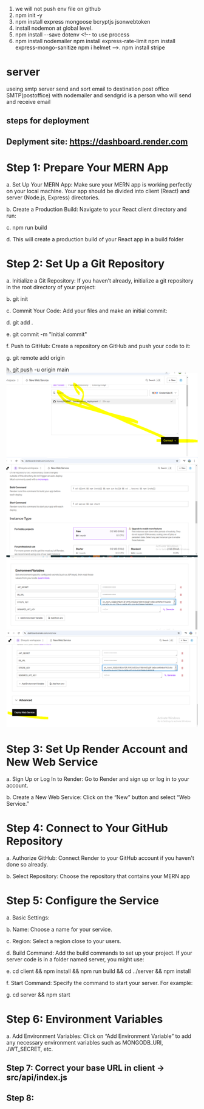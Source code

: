 1. we will not push env file on github
1. npm init -y
2. npm install express mongoose bcryptjs jsonwebtoken
3. install nodemon at global level.
4. npm install --save dotenv    <!-- to use process 
5. npm install nodemailer
npm install express-rate-limit
npm install express-mongo-sanitize
npm i helmet
-->.
 npm install stripe
 # server
 useing smtp server send and sort email to destination post office
 SMTP(postoffice) with nodemailer and sendgrid is a person who will send and receive email

## steps for deployment

## Deplyment site: https://dashboard.render.com

# Step 1: Prepare Your MERN App

a. Set Up Your MERN App: Make sure your MERN app is working
perfectly on your local machine. Your app should be divided into
client (React) and server (Node.js, Express) directories.

b. Create a Production Build: Navigate to your React client directory
and run:

c. npm run build

d. This will create a production build of your React app in a build
folder

# Step 2: Set Up a Git Repository

a. Initialize a Git Repository: If you haven’t already, initialize a git
repository in the root directory of your project:

b. git init

c. Commit Your Code: Add your files and make an initial commit:

d. git add .

e. git commit -m "Initial commit"

f. Push to GitHub: Create a repository on GitHub and push your
code to it:

g. git remote add origin <your-github-repo-url>

h. git push -u origin main
![alt text](image.png)
![alt text](image-1.png)
![pa](image-2.png)
![alt text](image-3.png)
# Step 3: Set Up Render Account and New Web Service

a. Sign Up or Log In to Render: Go to Render and sign up or log in to
your account.

b. Create a New Web Service: Click on the “New” button and select
“Web Service.”

# Step 4: Connect to Your GitHub Repository

a. Authorize GitHub: Connect Render to your GitHub account if you
haven't done so already.

b. Select Repository: Choose the repository that contains your
MERN app

# Step 5: Configure the Service

a. Basic Settings:

b. Name: Choose a name for your service.

c. Region: Select a region close to your users.

d. Build Command: Add the build commands to set up your project.
If your server code is in a folder named server, you might use:

e. cd client && npm install && npm run build && cd ../server && npm
install

f. Start Command: Specify the command to start your server. For
example:

g. cd server && npm start


# Step 6: Environment Variables
a. Add Environment Variables: Click on “Add Environment Variable”
to add any necessary environment variables such as
MONGODB_URI, JWT_SECRET, etc.


## Step 7: Correct your base URL in client -> src/api/index.js

## Step 8: 